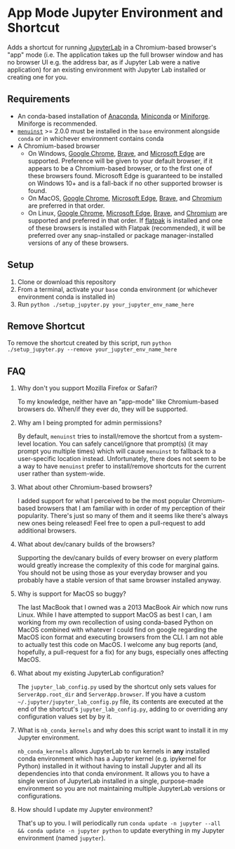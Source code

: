 # App Mode Jupyter Environment and Shortcut

Adds a shortcut for running [JupyterLab](https://jupyter.org/) in a Chromium-based browser's "app" mode (i.e. The application takes up the full browser window and has no browser UI e.g. the address bar, as if Jupyter Lab were a native application) for an existing environment with Jupyter Lab installed or creating one for you.

## Requirements

* An conda-based installation of [Anaconda](https://anaconda.org/), [Miniconda](https://docs.conda.io/en/latest/miniconda.html) or [Miniforge](https://github.com/conda-forge/miniforge).  Miniforge is recommended.
* [`menuinst`](https://conda.github.io/menuinst/) >= 2.0.0 must be installed in the `base` environment alongside `conda` or in whichever environment contains conda
* A Chromium-based browser
  * On Windows, [Google Chrome](https://www.google.com/chrome/), [Brave](https://brave.com/), and [Microsoft Edge](https://www.microsoft.com/en-us/edge) are supported. Preference will be given to your default browser, if it appears to be a Chromium-based browser, or to the first one of these browsers found.  Microsoft Edge is guaranteed to be installed on Windows 10+ and is a fall-back if no other supported browser is found.
  * On MacOS, [Google Chrome](https://www.google.com/chrome/), [Microsoft Edge](https://www.microsoft.com/en-us/edge), [Brave](https://brave.com/), and [Chromium](https://www.chromium.org/getting-involved/download-chromium/) are preferred in that order.
  * On Linux, [Google Chrome](https://flathub.org/apps/com.google.Chrome), [Microsoft Edge](https://flathub.org/apps/com.microsoft.Edge), [Brave](https://flathub.org/apps/com.brave.Browser), and [Chromium](https://flathub.org/apps/org.chromium.Chromium) are supported and preferred in that order. If [flatpak](https://flatpak.org/) is installed and one of these browsers is installed with Flatpak (recommended), it will be preferred over any snap-installed or package manager-installed versions of any of these browsers.

## Setup

1. Clone or download this repository
2. From a terminal, activate your `base` conda environment (or whichever environment conda is installed in)
3. Run `python ./setup_jupyter.py your_jupyter_env_name_here`

## Remove Shortcut

To remove the shortcut created by this script, run `python ./setup_jupyter.py --remove your_jupyter_env_name_here`

## FAQ

1. Why don't you support Mozilla Firefox or Safari?

    To my knowledge, neither have an "app-mode" like Chromium-based browsers do.  When/if they ever do, they will be supported.

2. Why am I being prompted for admin permissions?

    By default, `menuinst` tries to install/remove the shortcut from a system-level location. You can safely cancel/ignore that prompt(s) (it may prompt you multiple times) which will cause `menuinst` to fallback to a user-specific location instead. Unfortunately, there does not seem to be a way to have `menuinst` prefer to install/remove shortcuts for the current user rather than system-wide.

3. What about other Chromium-based browsers?

    I added support for what I perceived to be the most popular Chromium-based browsers that I am familiar with in order of my perception of their popularity.  There's just so many of them and it seems like there's always new ones being released! Feel free to open a pull-request to add additional browsers.

4. What about dev/canary builds of the browsers?

    Supporting the dev/canary builds of every browser on every platform would greatly increase the complexity of this code for marginal gains. You should not be using those as your everyday browser and you probably have a stable version of that same browser installed anyway.

5. Why is support for MacOS so buggy?

    The last MacBook that I owned was a 2013 MacBook Air which now runs Linux. While I have attempted to support MacOS as best I can, I am working from my own recollection of using conda-based Python on MacOS combined with whatever I could find on google regarding the MacOS icon format and executing browsers from the CLI. I am not able to actually test this code on MacOS.  I welcome any bug reports (and, hopefully, a pull-request for a fix) for any bugs, especially ones affecting MacOS.

6. What about my existing JupyterLab configuration?

    The `jupyter_lab_config.py` used by the shortcut only sets values for `ServerApp.root_dir` and `ServerApp.browser`. If you have a custom `~/.jupyter/jupyter_lab_config.py` file, its contents are executed at the end of the shortcut's `jupyter_lab_config.py`, adding to or overriding any configuration values set by by it.

7. What is `nb_conda_kernels` and why does this script want to install it in my Jupyter environment.

    `nb_conda_kernels` allows JupyterLab to run kernels in **any** installed conda environment which has a Jupyter kernel (e.g. ipykernel for Python) installed in it without having to install Jupyter and all its dependencies into that conda environment.  It allows you to have a single version of JupyterLab installed in a single, purpose-made environment so you are not maintaining multiple JupyterLab versions or configurations.

8. How should I update my Jupyter environment?

    That's up to you.  I will periodically run `conda update -n jupyter --all && conda update -n jupyter python` to update everything in my Jupyter environment (named `jupyter`).
